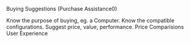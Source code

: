 Buying Suggestions (Purchase Assistance0)

Know the purpose of buying, eg. a Computer.
Know the compatible configurations.
Suggest price, value, performance.
Price Comparisions
User Experience
